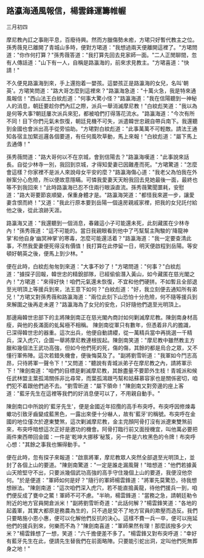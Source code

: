 路瀛海通風報信，楊雲鋒運籌帷幄
------------------------------

三月初四

摩尼教內訌之事剛平息，百廢待興。然而方臘傷勢未癒，方珺只好暫代教主之位。孫秀薇見已離開了青城山多時，便對方珺道："我想過兩天便離開這裡了。"方珺問道："你作何打算？"孫秀薇答道："我打算先回去見家師一面。"二人正閒聊間，忽有人傳話道："山下有一人，自稱是路瀛海的，前來求見教主。"方珺喜道："快請！"

不久便見路瀛海到來，手上還抱着一嬰孩。這嬰孩正是路瀛海的女兒，名叫'朝英'。方珺笑問道："路大哥怎麼到這裡來？"路瀛海急道："十萬火急，我是特來通風報信！"西山法王白紋彪道："何事大驚小怪？"路瀛海道："我在信陽聽到一神秘人的消息，朝廷要趁你們內訌之際，派兵一舉消滅摩尼教！"白紋彪笑道："我以為是何等大事?朝廷屢次派兵來犯，都被咱們打得落花流水。"路瀛海道："今次有所不同！目下你們元氣未恢復，朝廷見機不可失，派遣韓世忠親自帶兵南下。我還聽到金國也會派出高手從旁協助。"方珺對白紋彪道："此事萬萬不可輕敵。請法王通知各宿主加緊巡邏各個要道，有任何風吹草動，馬上來報！"白紋彪道："屬下馬上去通傳！"

孫秀薇問道："路大哥何以不在京城，會到信陽去？"路瀛海嘆道："此事說來話長。自從少林寺一別，我回到京城，才得知愛妻已因難產而死。"方珺驚道："怎麼會這樣？你家裡不是派人來說母女平安的麼？"路瀛海傷心道："我老父為怕我在外辦案分心危險，所以便故意隱瞞。可憐我愛妻天天盼我回去見她最後一面，最終也等不到我回來！"此時路瀛海已忍不住兩行眼淚直流。孫秀薇驚聞噩耗，安慰道："路大哥要節哀順變，保重身體才是。"路瀛海哭道："都怪我來遲一步，讓愛妻含恨而終！"又道："我此行原本要到岳陽一個遠房親戚家裡，把我的女兒託付給他之後，從此浪跡天涯。

路瀛海又道："我還聽到一個消息，春雞這小子可能還未死，此刻藏匿在少林寺內！"孫秀薇道："這不可能的。當日我親眼看到他中了丐幫幫主陶駿的'降龍神掌'和他自身'幽冥神掌'的寒毒，怎麼可能還活着？"路瀛海道："我一定要查清此事，不然我愛妻便死得沒有價值！我打算在此停留一日，明天便啟程到岳陽。等安頓好朝英之後，便馬上到少林。"

便在此時，白紋彪匆匆到來道："大事不妙了！"方珺問道："何事？"白紋彪道："據探子回報，韓世忠的精銳部隊，已經偷偷潛入黃山，如今藏匿在慈光閣之內！"方珺道："來得好快！咱們元氣還未恢復，不宜和他們硬拼。不如暫且全部退至光明頂上等援兵到來，法王意下如何？"白紋彪道："好，我立刻便去通知所有弟兄！"方珺又對孫秀薇和路瀛海道："兩位此刻下山恐怕十分危險，何不隨等援兵到來解圍之後再走未遲？"路瀛海為了女兒的安危，只好隨他們退至光明頂上。

那邊廂韓世忠部下的主將陳劍南正在慈光閣內商討如何剿滅摩尼教。陳劍南身材高瘦，與他的長滿面的虬髯極不相稱。
陳劍南從軍只有數年，但憑着非凡的膽識，已深得韓世忠的器重。這次出兵，他便自動請纓，從一萬精兵當中再挑選一千精兵，深入虎穴，企圖一舉將摩尼教連根拔起。陳劍南笑道："摩尼教中雖然教主方臘和幾個法王武功高強，但如今他們死的死，傷的傷，其餘的都是烏合之眾，又不懂行軍佈陣。這次若錯失機會，便後悔莫及了。"副將劉雪昕道："我軍如今鬥志高昂，只待將軍一聲令下！"又問道："聽說有青城派弟子在摩尼教之內，請將軍示下！"陳劍南道："咱們的目標是剿滅摩尼教，其餘盡量不要節外生枝！青城派和候任武林盟主葉孤鴻關係非比尋常，而葉孤鴻跟丐幫和姑蘇慕容家也是關係密切，咱們犯不着跟他們過不去。"劉雪昕道："屬下領命！"陳劍南又對旁邊的座上客道："藍牙先生在這裡等我們的好消息便可以了，不用親自動手。"

陳劍南口中所說的'藍牙先生'，便是金國近年招攬的高手布突呼。布突呼因修煉毒蠍功引致牙齒變成藍黑色，一露出來便十分嚇人，故有'藍牙'的稱號。布突呼在金國的地位僅次於遼東雙煞，這次剿滅摩尼教，金主完顏阿骨打沒有派遼東雙煞前來，布突呼暗想這次正好是邀功的機會。阿骨打臨行前又面授機宜，叫他萬必要把兩件東西帶回金國：一件是'乾坤大挪移'秘笈，另一件是六枚黑色的令牌！布突呼心想："其餘之事我也懶得動手。"

便在此時，忽有探子來報道："啟禀將軍，摩尼教眾人突然全部退至光明頂上，並封了各個上山的要道。"陳劍南驚道："一定是誰走漏風聲！"暗想道："他們若據黃山天險堅守不出，只要派幾個武功高強的高手守住幾個上山的要道，我便沒他奈何。"於是便道："軍師如何是好？"隨行的軍師楊雲鋒道："將軍先莫驚恐，待我想想辦法。"陳劍南道："這次咱們深入虎穴，若不能直搗黃龍，待他們援兵一到，咱們便反成了甕中之鱉！軍師不可不慮。"半晌，楊雲鋒道："當務之急，請朝廷勒令附近的地方官員開倉派米！"副將劉雪昕奇道："此話何解？"楊雲鋒笑道："各地的起義軍，其實大都原是務農為生的，只不過是受不了地方官員的欺壓而造反。我們只要略施小恩小惠，便可以化解他們反抗的決心。這樣不費一兵一卒，便可以拖延他們的援兵到來，何樂而不為？"陳劍南喜道："軍師果然有理！那麼該撥多少大米？"楊雲鋒想了一想，笑道："六千擔便差不多了。"楊雲鋒又對布突呼道："幸好有藍牙先生在此，便請先生替我們在前面略陣。只要能引蛇出洞，定叫他們死無葬身之地！"
